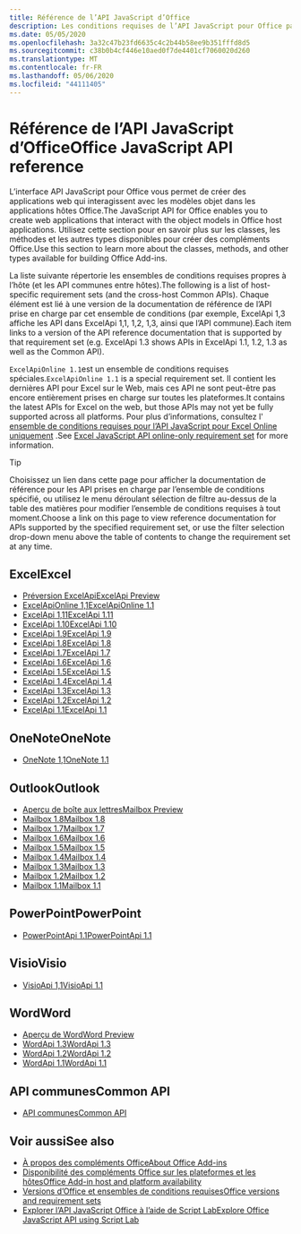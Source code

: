 ```yaml
---
title: Référence de l’API JavaScript d’Office
description: Les conditions requises de l’API JavaScript pour Office par hôte.
ms.date: 05/05/2020
ms.openlocfilehash: 3a32c47b23fd6635c4c2b44b58ee9b351fffd8d5
ms.sourcegitcommit: c38b0b4cf446e10aed0f7de4401cf7060020d260
ms.translationtype: MT
ms.contentlocale: fr-FR
ms.lasthandoff: 05/06/2020
ms.locfileid: "44111405"
---
```

# <a name="office-javascript-api-reference"></a><span data-ttu-id="58623-103">Référence de l’API JavaScript d’Office</span><span class="sxs-lookup"><span data-stu-id="58623-103">Office JavaScript API reference</span></span>

<span data-ttu-id="58623-104">L’interface API JavaScript pour Office vous permet de créer des applications web qui interagissent avec les modèles objet dans les applications hôtes Office.</span><span class="sxs-lookup"><span data-stu-id="58623-104">The JavaScript API for Office enables you to create web applications that interact with the object models in Office host applications.</span></span> <span data-ttu-id="58623-105">Utilisez cette section pour en savoir plus sur les classes, les méthodes et les autres types disponibles pour créer des compléments Office.</span><span class="sxs-lookup"><span data-stu-id="58623-105">Use this section to learn more about the classes, methods, and other types available for building Office Add-ins.</span></span>

<span data-ttu-id="58623-106">La liste suivante répertorie les ensembles de conditions requises propres à l’hôte (et les API communes entre hôtes).</span><span class="sxs-lookup"><span data-stu-id="58623-106">The following is a list of host-specific requirement sets (and the cross-host Common APIs).</span></span> <span data-ttu-id="58623-107">Chaque élément est lié à une version de la documentation de référence de l’API prise en charge par cet ensemble de conditions (par exemple, ExcelApi 1,3 affiche les API dans ExcelApi 1,1, 1,2, 1,3, ainsi que l’API commune).</span><span class="sxs-lookup"><span data-stu-id="58623-107">Each item links to a version of the API reference documentation that is supported by that requirement set (e.g. ExcelApi 1.3 shows APIs in ExcelApi 1.1, 1.2, 1.3 as well as the Common API).</span></span>

<span data-ttu-id="58623-108">`ExcelApiOnline 1.1`est un ensemble de conditions requises spéciales.</span><span class="sxs-lookup"><span data-stu-id="58623-108">`ExcelApiOnline 1.1` is a special requirement set.</span></span> <span data-ttu-id="58623-109">Il contient les dernières API pour Excel sur le Web, mais ces API ne sont peut-être pas encore entièrement prises en charge sur toutes les plateformes.</span><span class="sxs-lookup"><span data-stu-id="58623-109">It contains the latest APIs for Excel on the web, but those APIs may not yet be fully supported across all platforms.</span></span> <span data-ttu-id="58623-110">Pour plus d’informations, consultez l' [ensemble de conditions requises pour l’API JavaScript pour Excel Online uniquement](/office/dev/add-ins/reference/requirement-sets/excel-api-online-requirement-set) .</span><span class="sxs-lookup"><span data-stu-id="58623-110">See [Excel JavaScript API online-only requirement set](/office/dev/add-ins/reference/requirement-sets/excel-api-online-requirement-set) for more information.</span></span>

> [!TIP]
> <span data-ttu-id="58623-111">Choisissez un lien dans cette page pour afficher la documentation de référence pour les API prises en charge par l’ensemble de conditions spécifié, ou utilisez le menu déroulant sélection de filtre au-dessus de la table des matières pour modifier l’ensemble de conditions requises à tout moment.</span><span class="sxs-lookup"><span data-stu-id="58623-111">Choose a link on this page to view reference documentation for APIs supported by the specified requirement set, or use the filter selection drop-down menu above the table of contents to change the requirement set at any time.</span></span>

## <a name="excel"></a><span data-ttu-id="58623-112">Excel</span><span class="sxs-lookup"><span data-stu-id="58623-112">Excel</span></span>

- [<span data-ttu-id="58623-113">Préversion ExcelApi</span><span class="sxs-lookup"><span data-stu-id="58623-113">ExcelApi Preview</span></span>](/javascript/api/excel?view=excel-js-preview)
- [<span data-ttu-id="58623-114">ExcelApiOnline 1,1</span><span class="sxs-lookup"><span data-stu-id="58623-114">ExcelApiOnline 1.1</span></span>](/javascript/api/excel?view=excel-js-online)
- [<span data-ttu-id="58623-115">ExcelApi 1,11</span><span class="sxs-lookup"><span data-stu-id="58623-115">ExcelApi 1.11</span></span>](/javascript/api/excel?view=excel-js-1.11)
- [<span data-ttu-id="58623-116">ExcelApi 1.10</span><span class="sxs-lookup"><span data-stu-id="58623-116">ExcelApi 1.10</span></span>](/javascript/api/excel?view=excel-js-1.10)
- [<span data-ttu-id="58623-117">ExcelApi 1.9</span><span class="sxs-lookup"><span data-stu-id="58623-117">ExcelApi 1.9</span></span>](/javascript/api/excel?view=excel-js-1.9)
- [<span data-ttu-id="58623-118">ExcelApi 1.8</span><span class="sxs-lookup"><span data-stu-id="58623-118">ExcelApi 1.8</span></span>](/javascript/api/excel?view=excel-js-1.8)
- [<span data-ttu-id="58623-119">ExcelApi 1.7</span><span class="sxs-lookup"><span data-stu-id="58623-119">ExcelApi 1.7</span></span>](/javascript/api/excel?view=excel-js-1.7)
- [<span data-ttu-id="58623-120">ExcelApi 1.6</span><span class="sxs-lookup"><span data-stu-id="58623-120">ExcelApi 1.6</span></span>](/javascript/api/excel?view=excel-js-1.6)
- [<span data-ttu-id="58623-121">ExcelApi 1.5</span><span class="sxs-lookup"><span data-stu-id="58623-121">ExcelApi 1.5</span></span>](/javascript/api/excel?view=excel-js-1.5)
- [<span data-ttu-id="58623-122">ExcelApi 1.4</span><span class="sxs-lookup"><span data-stu-id="58623-122">ExcelApi 1.4</span></span>](/javascript/api/excel?view=excel-js-1.4)
- [<span data-ttu-id="58623-123">ExcelApi 1.3</span><span class="sxs-lookup"><span data-stu-id="58623-123">ExcelApi 1.3</span></span>](/javascript/api/excel?view=excel-js-1.3)
- [<span data-ttu-id="58623-124">ExcelApi 1.2</span><span class="sxs-lookup"><span data-stu-id="58623-124">ExcelApi 1.2</span></span>](/javascript/api/excel?view=excel-js-1.2)
- [<span data-ttu-id="58623-125">ExcelApi 1.1</span><span class="sxs-lookup"><span data-stu-id="58623-125">ExcelApi 1.1</span></span>](/javascript/api/excel?view=excel-js-1.1)

## <a name="onenote"></a><span data-ttu-id="58623-126">OneNote</span><span class="sxs-lookup"><span data-stu-id="58623-126">OneNote</span></span>

- [<span data-ttu-id="58623-127">OneNote 1,1</span><span class="sxs-lookup"><span data-stu-id="58623-127">OneNote 1.1</span></span>](/javascript/api/onenote?view=onenote-js-1.1)

## <a name="outlook"></a><span data-ttu-id="58623-128">Outlook</span><span class="sxs-lookup"><span data-stu-id="58623-128">Outlook</span></span>

- [<span data-ttu-id="58623-129">Aperçu de boîte aux lettres</span><span class="sxs-lookup"><span data-stu-id="58623-129">Mailbox Preview</span></span>](/javascript/api/outlook?view=outlook-js-preview)
- [<span data-ttu-id="58623-130">Mailbox 1.8</span><span class="sxs-lookup"><span data-stu-id="58623-130">Mailbox 1.8</span></span>](/javascript/api/outlook?view=outlook-js-1.8)
- [<span data-ttu-id="58623-131">Mailbox 1.7</span><span class="sxs-lookup"><span data-stu-id="58623-131">Mailbox 1.7</span></span>](/javascript/api/outlook?view=outlook-js-1.7)
- [<span data-ttu-id="58623-132">Mailbox 1.6</span><span class="sxs-lookup"><span data-stu-id="58623-132">Mailbox 1.6</span></span>](/javascript/api/outlook?view=outlook-js-1.6)
- [<span data-ttu-id="58623-133">Mailbox 1.5</span><span class="sxs-lookup"><span data-stu-id="58623-133">Mailbox 1.5</span></span>](/javascript/api/outlook?view=outlook-js-1.5)
- [<span data-ttu-id="58623-134">Mailbox 1.4</span><span class="sxs-lookup"><span data-stu-id="58623-134">Mailbox 1.4</span></span>](/javascript/api/outlook?view=outlook-js-1.4)
- [<span data-ttu-id="58623-135">Mailbox 1.3</span><span class="sxs-lookup"><span data-stu-id="58623-135">Mailbox 1.3</span></span>](/javascript/api/outlook?view=outlook-js-1.3)
- [<span data-ttu-id="58623-136">Mailbox 1.2</span><span class="sxs-lookup"><span data-stu-id="58623-136">Mailbox 1.2</span></span>](/javascript/api/outlook?view=outlook-js-1.2)
- [<span data-ttu-id="58623-137">Mailbox 1.1</span><span class="sxs-lookup"><span data-stu-id="58623-137">Mailbox 1.1</span></span>](/javascript/api/outlook?view=outlook-js-1.1)

## <a name="powerpoint"></a><span data-ttu-id="58623-138">PowerPoint</span><span class="sxs-lookup"><span data-stu-id="58623-138">PowerPoint</span></span>

- [<span data-ttu-id="58623-139">PowerPointApi 1.1</span><span class="sxs-lookup"><span data-stu-id="58623-139">PowerPointApi 1.1</span></span>](/javascript/api/powerpoint?view=powerpoint-js-1.1)

## <a name="visio"></a><span data-ttu-id="58623-140">Visio</span><span class="sxs-lookup"><span data-stu-id="58623-140">Visio</span></span>

- [<span data-ttu-id="58623-141">VisioApi 1,1</span><span class="sxs-lookup"><span data-stu-id="58623-141">VisioApi 1.1</span></span>](/javascript/api/visio?view=visio-js-1.1)

## <a name="word"></a><span data-ttu-id="58623-142">Word</span><span class="sxs-lookup"><span data-stu-id="58623-142">Word</span></span>

- [<span data-ttu-id="58623-143">Aperçu de Word</span><span class="sxs-lookup"><span data-stu-id="58623-143">Word Preview</span></span>](/javascript/api/word?view=word-js-preview)
- [<span data-ttu-id="58623-144">WordApi 1.3</span><span class="sxs-lookup"><span data-stu-id="58623-144">WordApi 1.3</span></span>](/javascript/api/word?view=word-js-1.3)
- [<span data-ttu-id="58623-145">WordApi 1.2</span><span class="sxs-lookup"><span data-stu-id="58623-145">WordApi 1.2</span></span>](/javascript/api/word?view=word-js-1.2)
- [<span data-ttu-id="58623-146">WordApi 1.1</span><span class="sxs-lookup"><span data-stu-id="58623-146">WordApi 1.1</span></span>](/javascript/api/word?view=word-js-1.1)

## <a name="common-api"></a><span data-ttu-id="58623-147">API communes</span><span class="sxs-lookup"><span data-stu-id="58623-147">Common API</span></span>

- [<span data-ttu-id="58623-148">API communes</span><span class="sxs-lookup"><span data-stu-id="58623-148">Common API</span></span>](/javascript/api/office?view=common-js)

## <a name="see-also"></a><span data-ttu-id="58623-149">Voir aussi</span><span class="sxs-lookup"><span data-stu-id="58623-149">See also</span></span>

- [<span data-ttu-id="58623-150">À propos des compléments Office</span><span class="sxs-lookup"><span data-stu-id="58623-150">About Office Add-ins</span></span>](/office/dev/add-ins/overview)
- [<span data-ttu-id="58623-151">Disponibilité des compléments Office sur les plateformes et les hôtes</span><span class="sxs-lookup"><span data-stu-id="58623-151">Office Add-in host and platform availability</span></span>](/office/dev/add-ins/overview/office-add-in-availability)
- [<span data-ttu-id="58623-152">Versions d’Office et ensembles de conditions requises</span><span class="sxs-lookup"><span data-stu-id="58623-152">Office versions and requirement sets</span></span>](/office/dev/add-ins/develop/office-versions-and-requirement-sets)
- [<span data-ttu-id="58623-153">Explorer l’API JavaScript Office à l’aide de Script Lab</span><span class="sxs-lookup"><span data-stu-id="58623-153">Explore Office JavaScript API using Script Lab</span></span>](/office/dev/add-ins/overview/explore-with-script-lab)
